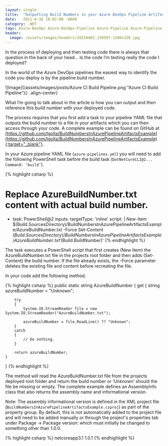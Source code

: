 ```yaml
---
layout: single
title:  "Outputting Build Numbers in your Azure DevOps Pipeline Artifacts"
date:   2021-8-16 18:02:00 -0600
category: .NET
tags: Azure-DevOps Azure-DevOps-Pipeline Azure-Pipeline Azure-Pipeline-CI CI Azure-Pipeline-CI/CD CI/CD
header:
  image: /assets/images/headers/20150403_150507-1280x320.jpg
---
```


In the process of deploying and then testing code there is always that question in the back of your head... Is the code I’m testing really the code I deployed?   

In the world of the Azure DevOps pipelines the easiest way to identify the code you deploy is by the pipeline build number. 

![Image](/assets/images/posts/Azure CI Build Pipeline.png "Azure CI Build Pipeline"){: .align-center}

What I’m going to talk about in the article is how you can output and then reference this build number with your deployed code.  

The process requires that you first add a task to your pipeline YAML file that outputs the build number to a file in your artifacts which you can then access through your code.  A complete example can be found on GitHub at [https://github.com/tgolla/BuildNumbersInAzurePipelineArtifactsExample](https://github.com/tgolla/BuildNumbersInAzurePipelineArtifactsExample){:target="_blank"}.

In your Azure pipeline YAML file (```azure-pipelines.yml```) you will need to add the following PowerShell task before the build task (```DotNetCoreCLI@2... Command: ‘build’```).

{% highlight csharp %}
# Replace AzureBuildNumber.txt content with actual build number.
- task: PowerShell@2
  inputs:
    targetType: 'inline'
    script: |
      New-Item $(Build.SourcesDirectory)/BuildNumbersInAzurePipelineArtifactsExample/AzureBuildNumber.txt -Force
      Set-Content $(Build.SourcesDirectory)/BuildNumbersInAzurePipelineArtifactsExample/AzureBuildNumber.txt '$(Build.BuildNumber)'
{% endhighlight %}

The task executes a PowerShell script that first creates (New Item) the AzureBuildNumber.txt file in the projects root folder and then adds (Set-Content) the build number.  If the file already exists, the -Force parameter deletes the existing file and content before recreating the file.

In your code add the following method.

{% highlight csharp %}
public static string AzureBuildNumber
{
    get
    {
        string azureBuildNumber = "Unknown";

        try
        {
            System.IO.StreamReader file = new System.IO.StreamReader("AzureBuildNumber.txt");

            azureBuildNumber = file.ReadLine() ?? "Unknown";
        }
        catch
        {
            // Do nothing.
        }

        return azureBuildNumber;
    }
}
{% endhighlight %}

The method will read the AzureBuildNumber.txt file from the projects deployed root folder and return the build number or ‘Unknown’ should the file be missing or empty.  The complete example defines an AssemblyInfo class that also returns the assembly name and informational version.

Note: The assembly informational version is defined in the XML project file (```BuildNumbersInAzurePipelineArtifactsExample.csproj```) as part of the property group.  By default, this is not automatically added to the project file and will need to be added manually or through the project's properties tab under Package -> Package version: which must initially be changed to something other than 1.0.0.

{% highlight csharp %}
<PropertyGroup>
  <TargetFramework>netcoreapp3.1</TargetFramework>
  <Version>1.0.1</Version>
</PropertyGroup>
{% endhighlight %}
